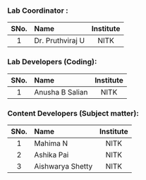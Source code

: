 ### Lab Coordinator :

| SNo. | Name | Institute |
| :--: | :-- | :-------: |
|  1   | Dr. Pruthviraj U | NITK |

### Lab Developers (Coding):

| SNo. | Name | Institute |
| :--: | :-- | :-------: |
|  1   | Anusha B Salian | NITK |

### Content Developers (Subject matter):

| SNo. | Name | Institute |
| :--: | :-- | :-------: |
|  1   | Mahima N | NITK |
|  2   | Ashika Pai | NITK |
|  3   | Aishwarya Shetty | NITK |
